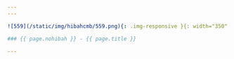 ```yaml
---
---

![559](/static/img/hibahcmb/559.png){: .img-responsive }{: width="350" }

### {{ page.nohibah }} - {{ page.title }}

---
```


